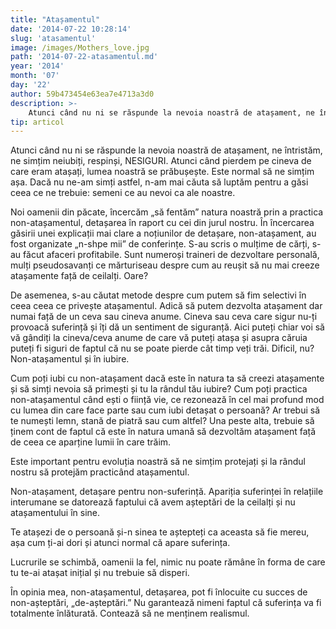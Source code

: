 ```yaml
---
title: "Atașamentul"
date: '2014-07-22 10:28:14'
slug: 'atasamentul'
image: /images/Mothers_love.jpg
path: '2014-07-22-atasamentul.md'
year: '2014'
month: '07'
day: '22'
author: 59b473454e63ea7e4713a3d0
description: >-
    Atunci când nu ni se răspunde la nevoia noastră de atașament, ne întristăm, ne simțim neiubiți, respinși, NESIGURI. Atunci când pierdem pe cineva de care eram atașați, lumea noastră se prăbușește. Est
tip: articol
---
```

<div class="kg-card-markdown"><p>Atunci când nu ni se răspunde la nevoia noastră de atașament, ne întristăm, ne simțim neiubiți, respinși, NESIGURI. Atunci când pierdem pe cineva de care eram atașați, lumea noastră se prăbușește. Este normal să ne simțim așa. Dacă nu ne-am simți astfel, n-am mai căuta să luptăm pentru a găsi ceea ce ne trebuie: semeni ce au nevoi ca ale noastre.</p>
<p>Noi oamenii din păcate, încercăm „să fentăm” natura noastră prin a practica non-atașamentul, detașarea în raport cu cei din jurul nostru. În încercarea găsirii unei explicații mai clare a noțiunilor de detașare, non-atașament, au fost organizate „n-shpe mii” de conferințe. S-au scris o mulțime de cărți, s-au făcut afaceri profitabile. Sunt numeroși traineri de dezvoltare personală, mulți pseudosavanți ce mărturiseau despre cum au reușit să nu mai creeze atașamente față de ceilalți. Oare?</p>
<p>De asemenea, s-au căutat metode despre cum putem să fim selectivi în ceea ceea ce privește atașamentul. Adică să putem dezvolta atașament dar numai față de un ceva sau cineva anume. Cineva sau ceva care sigur nu-ți provoacă suferință și îți dă un sentiment de siguranță. Aici puteți chiar voi să vă gândiți la cineva/ceva anume de care vă puteți atașa și asupra căruia puteți fi siguri de faptul că nu se poate pierde cât timp veți trăi. Dificil, nu? Non-atașamentul și în iubire.</p>
<p>Cum poți iubi cu non-atașament dacă este în natura ta să creezi atașamente și să simți nevoia să primești și tu la rândul tău iubire? Cum poți practica non-atașamentul când ești o ființă vie, ce rezonează în cel mai profund mod cu lumea din care face parte sau cum iubi detașat o persoană? Ar trebui să te numești lemn, stană de piatră sau cum altfel? Una peste alta, trebuie să ținem cont de faptul că este în natura umană să dezvoltăm atașament față de ceea ce aparține lumii în care trăim.</p>
<p>Este important pentru evoluția noastră să ne simțim protejați și la rândul nostru să protejăm practicând atașamentul.</p>
<p>Non-atașament, detașare pentru non-suferință. Apariția suferinței în relațiile interumane se datorează faptului că avem așteptări de la ceilalți și nu atașamentului în sine.</p>
<p>Te atașezi de o persoană și-n sinea te aștepteți ca aceasta să fie mereu, așa cum ți-ai dori și atunci normal că apare suferința.</p>
<p>Lucrurile se schimbă, oamenii la fel, nimic nu poate rămâne în forma de care tu te-ai atașat inițial și nu trebuie să disperi.</p>
<p>În opinia mea, non-atașamentul, detașarea, pot fi înlocuite cu succes de non-așteptări, „de-așteptări.” Nu garantează nimeni faptul că suferința va fi totalmente înlăturată. Contează să ne menținem realismul.</p>
<p> </p>
<p> </p>
<p> </p>
</div>
    
